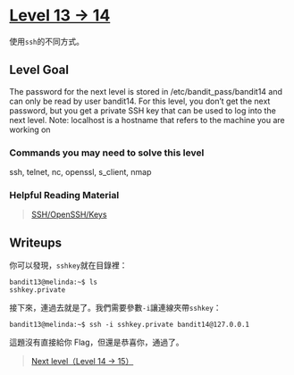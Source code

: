 # [Level 13 -> 14](http://overthewire.org/wargames/bandit/bandit14.html)

使用```ssh```的不同方式。

## Level Goal

The password for the next level is stored in /etc/bandit_pass/bandit14 and can only be read by user bandit14. For this level, you don’t get the next password, but you get a private SSH key that can be used to log into the next level. Note: localhost is a hostname that refers to the machine you are working on


### Commands you may need to solve this level

ssh, telnet, nc, openssl, s_client, nmap

### Helpful Reading Material

> [SSH/OpenSSH/Keys](https://help.ubuntu.com/community/SSH/OpenSSH/Keys)

## Writeups

你可以發現，```sshkey```就在目錄裡：

```shell
bandit13@melinda:~$ ls
sshkey.private
```

接下來，連過去就是了。我們需要參數```-i```讓連線夾帶```sshkey```：

```shell
bandit13@melinda:~$ ssh -i sshkey.private bandit14@127.0.0.1
```

這題沒有直接給你 Flag，但還是恭喜你，通過了。

> [Next level（Level 14 -> 15）](https://github.com/YanHaoChen/OverTheWire-Writeups/blob/master/Bandit/Level14to15.md) 
